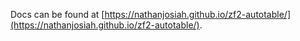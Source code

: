 Docs can be found at [https://nathanjosiah.github.io/zf2-autotable/](https://nathanjosiah.github.io/zf2-autotable/).